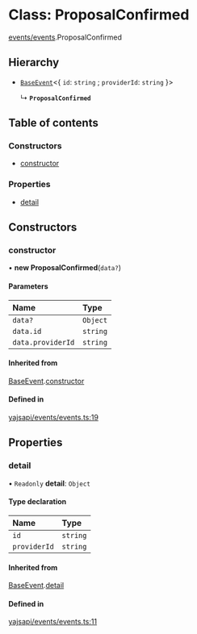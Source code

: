 # Class: ProposalConfirmed

[events/events](../modules/events_events.md).ProposalConfirmed

## Hierarchy

- [`BaseEvent`](events_events.BaseEvent.md)<{ `id`: `string` ; `providerId`: `string`  }\>

  ↳ **`ProposalConfirmed`**

## Table of contents

### Constructors

- [constructor](events_events.ProposalConfirmed.md#constructor)

### Properties

- [detail](events_events.ProposalConfirmed.md#detail)

## Constructors

### constructor

• **new ProposalConfirmed**(`data?`)

#### Parameters

| Name | Type |
| :------ | :------ |
| `data?` | `Object` |
| `data.id` | `string` |
| `data.providerId` | `string` |

#### Inherited from

[BaseEvent](events_events.BaseEvent.md).[constructor](events_events.BaseEvent.md#constructor)

#### Defined in

[yajsapi/events/events.ts:19](https://github.com/golemfactory/yajsapi/blob/5793bb7/yajsapi/events/events.ts#L19)

## Properties

### detail

• `Readonly` **detail**: `Object`

#### Type declaration

| Name | Type |
| :------ | :------ |
| `id` | `string` |
| `providerId` | `string` |

#### Inherited from

[BaseEvent](events_events.BaseEvent.md).[detail](events_events.BaseEvent.md#detail)

#### Defined in

[yajsapi/events/events.ts:11](https://github.com/golemfactory/yajsapi/blob/5793bb7/yajsapi/events/events.ts#L11)
